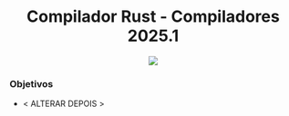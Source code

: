 <div>
  <h1 align="center"> Compilador Rust - Compiladores 2025.1 </h1>
  <p align="center">
    <img loading="lazy" src="http://img.shields.io/static/v1?label=STATUS&message=EM%20DESENVOLVIMENTO&color=GREEN&style=for-the-badge"/>
  </p>
</div>

### Objetivos

- < ALTERAR DEPOIS >
